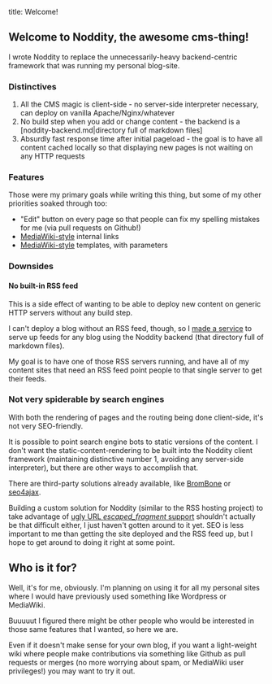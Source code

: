 title: Welcome!

Welcome to Noddity, the awesome cms-thing!
--------------

I wrote Noddity to replace the unnecessarily-heavy backend-centric framework that was running my personal blog-site.

### Distinctives

1. All the CMS magic is client-side - no server-side interpreter necessary, can deploy on vanilla Apache/Nginx/whatever
2. No build step when you add or change content - the backend is a [noddity-backend.md|directory full of markdown files]
3. Absurdly fast response time after initial pageload - the goal is to have all content cached locally so that displaying new pages is not waiting on any HTTP requests

### Features

Those were my primary goals while writing this thing, but some of my other priorities soaked through too:

- "Edit" button on every page so that people can fix my spelling mistakes for me (via pull requests on Github!)
- [MediaWiki-style](https://www.mediawiki.org/wiki/Help:Links#Internal_links) internal links
- [MediaWiki-style](https://www.mediawiki.org/wiki/Help:Templates) templates, with parameters

### Downsides

#### No built-in RSS feed

This is a side effect of wanting to be able to deploy new content on generic HTTP servers without any build step.

I can't deploy a blog without an RSS feed, though, so I [made a service](https://github.com/TehShrike/rssaas) to serve up feeds for any blog using the Noddity backend (that directory full of markdown files).

My goal is to have one of those RSS servers running, and have all of my content sites that need an RSS feed point people to that single server to get their feeds.

### Not very spiderable by search engines

With both the rendering of pages and the routing being done client-side, it's not very SEO-friendly.

It is possible to point search engine bots to static versions of the content.  I don't want the static-content-rendering to be built into the Noddity client framework (maintaining distinctive number 1, avoiding any server-side interpreter), but there are other ways to accomplish that.

There are third-party solutions already available, like [BromBone](http://www.brombone.com/) or [seo4ajax](http://www.seo4ajax.com).

Building a custom solution for Noddity (similar to the RSS hosting project) to take advantage of [ugly URL _escaped_fragment_ support](https://developers.google.com/webmasters/ajax-crawling/docs/specification) shouldn't actually be that difficult either, I just haven't gotten around to it yet.  SEO is less important to me than getting the site deployed and the RSS feed up, but I hope to get around to doing it right at some point.

Who is it for?
---------

Well, it's for me, obviously.  I'm planning on using it for all my personal sites where I would have previously used something like Wordpress or MediaWiki.

Buuuuut I figured there might be other people who would be interested in those same features that I wanted, so here we are.

Even if it doesn't make sense for your own blog, if you want a light-weight wiki where people make contributions via something like Github as pull requests or merges (no more worrying about spam, or MediaWiki user privileges!) you may want to try it out.
